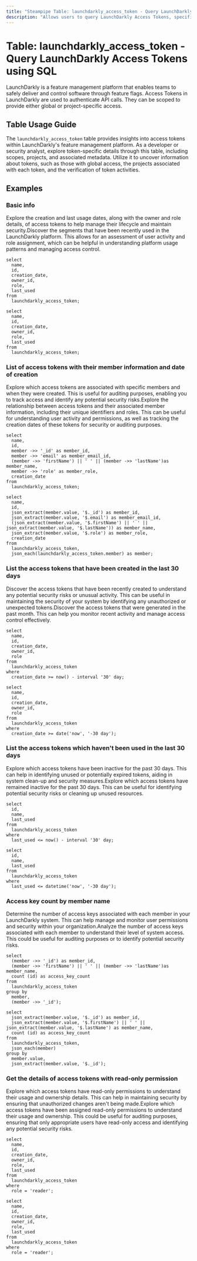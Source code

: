 ```yaml
---
title: "Steampipe Table: launchdarkly_access_token - Query LaunchDarkly Access Tokens using SQL"
description: "Allows users to query LaunchDarkly Access Tokens, specifically to retrieve and inspect the access token details, providing insights into token usage and activities."
---
```


# Table: launchdarkly_access_token - Query LaunchDarkly Access Tokens using SQL

LaunchDarkly is a feature management platform that enables teams to safely deliver and control software through feature flags. Access Tokens in LaunchDarkly are used to authenticate API calls. They can be scoped to provide either global or project-specific access.

## Table Usage Guide

The `launchdarkly_access_token` table provides insights into access tokens within LaunchDarkly's feature management platform. As a developer or security analyst, explore token-specific details through this table, including scopes, projects, and associated metadata. Utilize it to uncover information about tokens, such as those with global access, the projects associated with each token, and the verification of token activities.

## Examples

### Basic info
Explore the creation and last usage dates, along with the owner and role details, of access tokens to help manage their lifecycle and maintain security.Discover the segments that have been recently used in the LaunchDarkly platform. This allows for an assessment of user activity and role assignment, which can be helpful in understanding platform usage patterns and managing access control.


```sql+postgres
select
  name,
  id,
  creation_date,
  owner_id,
  role,
  last_used
from
  launchdarkly_access_token;
```

```sql+sqlite
select
  name,
  id,
  creation_date,
  owner_id,
  role,
  last_used
from
  launchdarkly_access_token;
```

### List of access tokens with their member information and date of creation
Explore which access tokens are associated with specific members and when they were created. This is useful for auditing purposes, enabling you to track access and identify any potential security risks.Explore the relationship between access tokens and their associated member information, including their unique identifiers and roles. This can be useful for understanding user activity and permissions, as well as tracking the creation dates of these tokens for security or auditing purposes.


```sql+postgres
select
  name,
  id,
  member ->> '_id' as member_id,
  member ->> 'email' as member_email_id,
  (member ->> 'firstName') || ' ' || (member ->> 'lastName')as member_name,
  member ->> 'role' as member_role,
  creation_date
from
  launchdarkly_access_token;
```

```sql+sqlite
select
  name,
  id,
  json_extract(member.value, '$._id') as member_id,
  json_extract(member.value, '$.email') as member_email_id,
  (json_extract(member.value, '$.firstName') || ' ' || json_extract(member.value, '$.lastName')) as member_name,
  json_extract(member.value, '$.role') as member_role,
  creation_date
from
  launchdarkly_access_token,
  json_each(launchdarkly_access_token.member) as member;
```

### List the access tokens that have been created in the last 30 days
Discover the access tokens that have been recently created to understand any potential security risks or unusual activity. This can be useful in maintaining the security of your system by identifying any unauthorized or unexpected tokens.Discover the access tokens that were generated in the past month. This can help you monitor recent activity and manage access control effectively.


```sql+postgres
select
  name,
  id,
  creation_date,
  owner_id,
  role
from
  launchdarkly_access_token
where
  creation_date >= now() - interval '30' day;
```

```sql+sqlite
select
  name,
  id,
  creation_date,
  owner_id,
  role
from
  launchdarkly_access_token
where
  creation_date >= date('now', '-30 day');
```

### List the access tokens which haven't been used in the last 30 days
Explore which access tokens have been inactive for the past 30 days. This can help in identifying unused or potentially expired tokens, aiding in system clean-up and security measures.Explore which access tokens have remained inactive for the past 30 days. This can be useful for identifying potential security risks or cleaning up unused resources.


```sql+postgres
select
  id,
  name,
  last_used
from
  launchdarkly_access_token
where
  last_used <= now() - interval '30' day;
```

```sql+sqlite
select
  id,
  name,
  last_used
from
  launchdarkly_access_token
where
  last_used <= datetime('now', '-30 day');
```

### Access key count by member name
Determine the number of access keys associated with each member in your LaunchDarkly system. This can help manage and monitor user permissions and security within your organization.Analyze the number of access keys associated with each member to understand their level of system access. This could be useful for auditing purposes or to identify potential security risks.


```sql+postgres
select
  (member ->> '_id') as member_id,
  (member ->> 'firstName') || ' ' || (member ->> 'lastName')as member_name,
  count (id) as access_key_count
from
  launchdarkly_access_token
group by
  member,
  (member ->> '_id');
```

```sql+sqlite
select
  json_extract(member.value, '$._id') as member_id,
  json_extract(member.value, '$.firstName') || ' ' || json_extract(member.value, '$.lastName') as member_name,
  count (id) as access_key_count
from
  launchdarkly_access_token,
  json_each(member)
group by
  member.value,
  json_extract(member.value, '$._id');
```

### Get the details of access tokens with read-only permission
Explore which access tokens have read-only permissions to understand their usage and ownership details. This can help in maintaining security by ensuring that unauthorized changes aren't being made.Explore which access tokens have been assigned read-only permissions to understand their usage and ownership. This could be useful for auditing purposes, ensuring that only appropriate users have read-only access and identifying any potential security risks.


```sql+postgres
select
  name,
  id,
  creation_date,
  owner_id,
  role,
  last_used
from
  launchdarkly_access_token
where
  role = 'reader';
```

```sql+sqlite
select
  name,
  id,
  creation_date,
  owner_id,
  role,
  last_used
from
  launchdarkly_access_token
where
  role = 'reader';
```